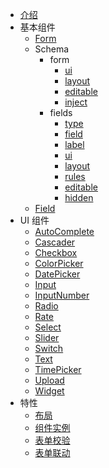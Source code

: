 - [介绍](/)
- 基本组件
    - [Form](/form.md)
    - Schema
      - form
        - [ui](/schema/form/ui.md)
        - [layout](/schema/form/layout.md)
        - [editable](/schema/form/editable.md)
        - [inject](/schema/form/inject.md)
      - fields
        - [type](/schema/fields/type.md)
        - [field](/schema/fields/field.md)
        - [label](/schema/fields/label)
        - [ui](/schema/fields/ui)
        - [layout](/schema/fields/layout)
        - [rules](/schema/fields/rules)
        - [editable](/schema/fields/editable)
        - [hidden](/schema/fields/hidden)
    - [Field](/field.md)
- UI 组件
    - [AutoComplete](/component/auto-complete.md)
    - [Cascader](/component/cascader.md)
    - [Checkbox](/component/checkbox.md)
    - [ColorPicker](/component/color-picker.md)
    - [DatePicker](/component/date-picker.md)
    - [Input](/component/input.md)
    - [InputNumber](/component/input-number.md)
    - [Radio](/component/radio.md)
    - [Rate](/component/rate.md)
    - [Select](/component/select.md)
    - [Slider](/component/slider.md)
    - [Switch](/component/switch.md)
    - [Text](/component/text.md)
    - [TimePicker](/component/Time-picker.md)
    - [Upload](/component/upload.md)
    - [Widget](/component/widget.md)
- 特性
    - [布局](/feature/layout.md)
    - [组件实例](/feature/ref.md)
    - [表单校验](/feature/validate.md)
    - [表单联动](/feature/linkage.md)